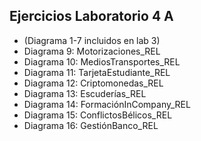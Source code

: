 ## Ejercicios Laboratorio 4 A
* (Diagrama 1-7 incluidos en lab 3)
* Diagrama 9: Motorizaciones_REL
* Diagrama 10: MediosTransportes_REL
* Diagrama 11: TarjetaEstudiante_REL
* Diagrama 12: Criptomonedas_REL
* Diagrama 13: Escuderías_REL
* Diagrama 14: FormaciónInCompany_REL
* Diagrama 15: ConflictosBélicos_REL
* Diagrama 16: GestiónBanco_REL
